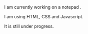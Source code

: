 I am currently working on a notepad .

I am using HTML, CSS and Javascript.

It is still under progress.
